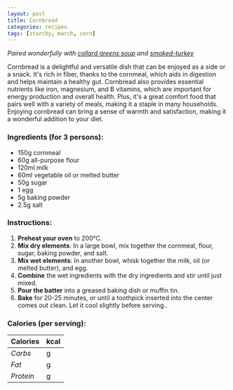 ```yaml
---
layout: post
title: Cornbread
categories: recipes
tags: [starchy, march, corn]
---
```


*Paired wonderfully with <a href="/recipes/collard-greens-soup">collard greens soup</a> and <a href="/recipes/smoked-turkey">smoked-turkey</a>*

Cornbread is a delightful and versatile dish that can be enjoyed as a side or a snack. It's rich in fiber, thanks to the cornmeal, which aids in digestion and helps maintain a healthy gut. Cornbread also provides essential nutrients like iron, magnesium, and B vitamins, which are important for energy production and overall health. Plus, it's a great comfort food that pairs well with a variety of meals, making it a staple in many households. Enjoying cornbread can bring a sense of warmth and satisfaction, making it a wonderful addition to your diet.

### Ingredients (for 3 persons):
- 150g cornmeal
- 60g all-purpose flour
- 120ml milk
- 60ml vegetable oil or melted butter
- 50g sugar
- 1 egg
- 5g baking powder
- 2.5g salt

### Instructions:

1. **Preheat your oven** to 200°C.
2. **Mix dry elements**:  In a large bowl, mix together the cornmeal, flour, sugar, baking powder, and salt.
3. **Mix wet elements**: In another bowl, whisk together the milk, oil (or melted butter), and egg.
4. **Combine** the wet ingredients with the dry ingredients and stir until just mixed.
5. **Pour the batter** into a greased baking dish or muffin tin.
6. **Bake** for 20-25 minutes, or until a toothpick inserted into the center comes out clean.
Let it cool slightly before serving..

### Calories (per serving):

| **Calories** | kcal |
| ----------- | ----------- |
| *Carbs* | g |
| *Fat* | g |
| *Protein* | g |